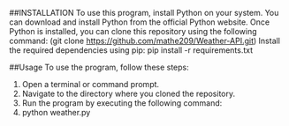 ##INSTALLATION
To use this program, install Python on your system. You can download and install Python from the official Python website.
Once Python is installed, you can clone this repository using the following command:
  (git clone https://github.com/mathe209/Weather-API.git)
Install the required dependencies using pip:
  pip install -r requirements.txt

##Usage
To use the program, follow these steps:
1. Open a terminal or command prompt.
2. Navigate to the directory where you cloned the repository.
3. Run the program by executing the following command:
4.   python weather.py
